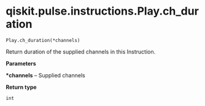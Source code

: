 # qiskit.pulse.instructions.Play.ch\_duration

`Play.ch_duration(*channels)`

Return duration of the supplied channels in this Instruction.

**Parameters**

**\*channels** – Supplied channels

**Return type**

`int`
